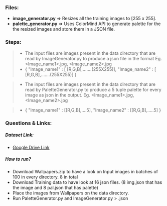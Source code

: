 ### Files:

- **image_generator.py** => Resizes all the training images to [255 x 255].
- **palette_generator.py** => Uses ColorMind API to generate palette for the the resized images and store them in a JSON file. 


### Steps: 

> - The input files are images present in the data directory that are read by ImageGenerator.py to produce a json file in the format Eg. <Image_name1>.jpg, <Image_name2>.jpg
>- {
  "Image_name1" : [ [R,G,B],.......(255X255)],
  "Image_name2" : [ [R,G,B],.......(255X255)]
  }

>- The input files are images present in the data directory that are read by PaletteGenerator.py to produce a 5 tuple palette for every image as json in the output. Eg. <Image_name1>.jpg, <Image_name2>.jpg

>- {
  "Image_name1" : [[R,G,B],....5],
  "Image_name2" : [[R,G,B],.....5]
  }
    
### Questions & Links:

##### Dataset Link: 
- [Google Drive Link](https://drive.google.com/open?id=1LQkNkKC8-7SnBmD2EqzfsWd2oVBbZvx6)

##### How to run? 

- Download Wallpapers.zip to have a look on Input images in batches of 100 in every directory. 8 in total
- Download Training data to have look at 16 json files. (8 img<x>.json that has the image and 8 pal<x>.json that has palette)
- Place the images from Wallpapers on the data directory.
- Run PaletteGenerator.py and ImageGenerator.py > <output>.json
